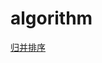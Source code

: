 # algorithm

<a href="https://github.com/tiancityycf/algorithm/blob/master/guibing.php" target="_blank" >归并排序</a>
<br/>
